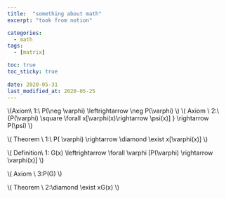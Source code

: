 ```yaml
---
title:  "something about math"
excerpt: "took from notion"

categories:
  - math
tags:
  - [matrix]

toc: true
toc_sticky: true
 
date: 2020-05-31
last_modified_at: 2020-05-25
---
```


\\(Axiom\ 1:\ P(\neg \varphi) \leftrightarrow \neg P(\varphi) \\)
\\(
    Axiom \ 2:\ \{P(\varphi) \square \forall x[\varphi(x)\rightarrow \psi(x)] \} \rightarrow P(\psi)
    \\)

\\(
    Theorem \  1:\ P( \varphi) \rightarrow \diamond \exist x[\varphi(x)]
    \\)    

\\(
    Definition\ 1: G(x) \leftrightarrow \forall \varphi [P(\varphi) \rightarrow \varphi(x)]
    \\)

\\(
    Axiom \ 3:P(G)
    \\)

\\(
    Theorem \  2:\diamond \exist xG(x)
    \\)            